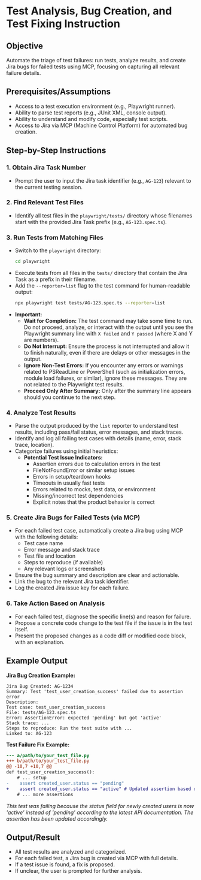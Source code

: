 # Test Analysis, Bug Creation, and Test Fixing Instruction

## Objective
Automate the triage of test failures: run tests, analyze results, and create Jira bugs for failed tests using MCP, focusing on capturing all relevant failure details.

## Prerequisites/Assumptions
- Access to a test execution environment (e.g., Playwright runner).
- Ability to parse test reports (e.g., JUnit XML, console output).
- Ability to understand and modify code, especially test scripts.
- Access to Jira via MCP (Machine Control Platform) for automated bug creation.

## Step-by-Step Instructions

### 1. Obtain Jira Task Number
- Prompt the user to input the Jira task identifier (e.g., `AG-123`) relevant to the current testing session.

### 2. Find Relevant Test Files
- Identify all test files in the `playwright/tests/` directory whose filenames start with the provided Jira Task prefix (e.g., `AG-123.spec.ts`).

### 3. Run Tests from Matching Files
- Switch to the `playwright` directory:
  ```sh
  cd playwright
  ```
- Execute tests from all files in the `tests/` directory that contain the Jira Task as a prefix in their filename.
- Add the `--reporter=list` flag to the test command for human-readable output:
  ```sh
  npx playwright test tests/AG-123.spec.ts --reporter=list
  ```
- **Important:**  
  - **Wait for Completion:** The test command may take some time to run. Do not proceed, analyze, or interact with the output until you see the Playwright summary line with `X failed` and `Y passed` (where X and Y are numbers).  
  - **Do Not Interrupt:** Ensure the process is not interrupted and allow it to finish naturally, even if there are delays or other messages in the output.
  - **Ignore Non-Test Errors:** If you encounter any errors or warnings related to PSReadLine or PowerShell (such as initialization errors, module load failures, or similar), ignore these messages. They are not related to the Playwright test results.  
  - **Proceed Only After Summary:** Only after the summary line appears should you continue to the next step.

### 4. Analyze Test Results
- Parse the output produced by the `list` reporter to understand test results, including pass/fail status, error messages, and stack traces.
- Identify and log all failing test cases with details (name, error, stack trace, location).
- Categorize failures using initial heuristics:
  - **Potential Test Issue Indicators:**
    - Assertion errors due to calculation errors in the test
    - FileNotFoundError or similar setup issues
    - Errors in setup/teardown hooks
    - Timeouts in usually fast tests
    - Errors related to mocks, test data, or environment
    - Missing/incorrect test dependencies
    - Explicit notes that the product behavior is correct

### 5. Create Jira Bugs for Failed Tests (via MCP)
- For each failed test case, automatically create a Jira bug using MCP with the following details:
  - Test case name
  - Error message and stack trace
  - Test file and location
  - Steps to reproduce (if available)
  - Any relevant logs or screenshots
- Ensure the bug summary and description are clear and actionable.
- Link the bug to the relevant Jira task identifier.
- Log the created Jira issue key for each failure.

### 6. Take Action Based on Analysis
- For each failed test, diagnose the specific line(s) and reason for failure.
- Propose a concrete code change to the test file if the issue is in the test itself.
- Present the proposed changes as a code diff or modified code block, with an explanation.

## Example Output

**Jira Bug Creation Example:**
```
Jira Bug Created: AG-1234
Summary: Test 'test_user_creation_success' failed due to assertion error
Description:
Test case: test_user_creation_success
File: tests/AG-123.spec.ts
Error: AssertionError: expected 'pending' but got 'active'
Stack trace: ...
Steps to reproduce: Run the test suite with ...
Linked to: AG-123
```

**Test Failure Fix Example:**
```diff
--- a/path/to/your_test_file.py
+++ b/path/to/your_test_file.py
@@ -10,7 +10,7 @@
def test_user_creation_success():
    # ... setup
-    assert created_user.status == "pending"
+    assert created_user.status == "active" # Updated assertion based on new API spec
    # ... more assertions
```
_This test was failing because the status field for newly created users is now 'active' instead of 'pending' according to the latest API documentation. The assertion has been updated accordingly._

## Output/Result
- All test results are analyzed and categorized.
- For each failed test, a Jira bug is created via MCP with full details.
- If a test issue is found, a fix is proposed.
- If unclear, the user is prompted for further analysis. 